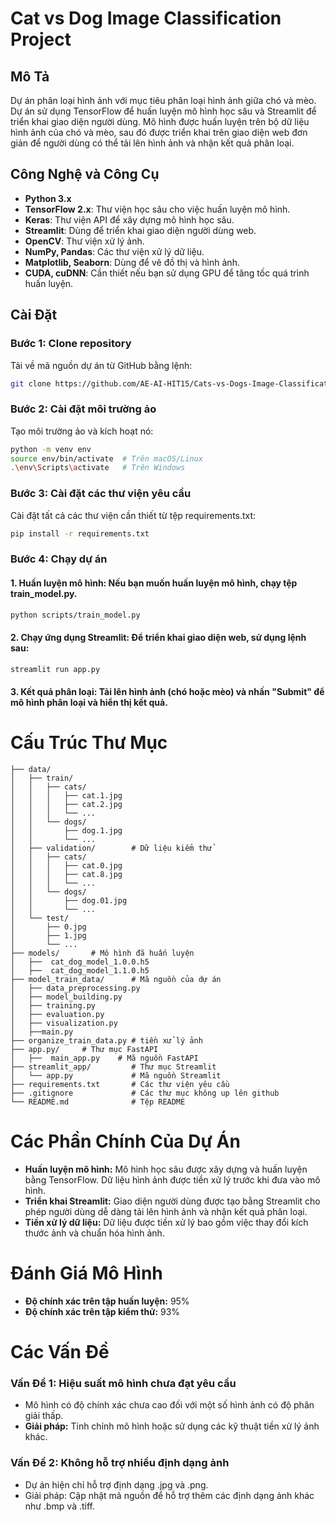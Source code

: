 # Cat vs Dog Image Classification Project

## Mô Tả
Dự án phân loại hình ảnh với mục tiêu phân loại hình ảnh giữa chó và mèo. Dự án sử dụng TensorFlow để huấn luyện mô hình học sâu và Streamlit để triển khai giao diện người dùng. Mô hình được huấn luyện trên bộ dữ liệu hình ảnh của chó và mèo, sau đó được triển khai trên giao diện web đơn giản để người dùng có thể tải lên hình ảnh và nhận kết quả phân loại.

## Công Nghệ và Công Cụ
- **Python 3.x**
- **TensorFlow 2.x**: Thư viện học sâu cho việc huấn luyện mô hình.
- **Keras**: Thư viện API để xây dựng mô hình học sâu.
- **Streamlit**: Dùng để triển khai giao diện người dùng web.
- **OpenCV**: Thư viện xử lý ảnh.
- **NumPy, Pandas**: Các thư viện xử lý dữ liệu.
- **Matplotlib, Seaborn**: Dùng để vẽ đồ thị và hình ảnh.
- **CUDA, cuDNN**: Cần thiết nếu bạn sử dụng GPU để tăng tốc quá trình huấn luyện.

## Cài Đặt
### Bước 1: Clone repository
Tải về mã nguồn dự án từ GitHub bằng lệnh:
```bash
git clone https://github.com/AE-AI-HIT15/Cats-vs-Dogs-Image-Classification.git
```
### Bước 2: Cài đặt môi trường ảo
Tạo môi trường ảo và kích hoạt nó:
```bash
python -m venv env
source env/bin/activate  # Trên macOS/Linux
.\env\Scripts\activate   # Trên Windows
```
### Bước 3: Cài đặt các thư viện yêu cầu
Cài đặt tất cả các thư viện cần thiết từ tệp requirements.txt:
```bash
pip install -r requirements.txt
```
### Bước 4: Chạy dự án
#### 1. Huấn luyện mô hình: Nếu bạn muốn huấn luyện mô hình, chạy tệp train_model.py.
```bash
python scripts/train_model.py
```
#### 2. Chạy ứng dụng Streamlit: Để triển khai giao diện web, sử dụng lệnh sau:
```bash
streamlit run app.py
```
#### 3. Kết quả phân loại: Tải lên hình ảnh (chó hoặc mèo) và nhấn "Submit" để mô hình phân loại và hiển thị kết quả.
#
# Cấu Trúc Thư Mục
```
├── data/              
│   ├── train/
│   │   ├── cats/
│   │   │   ├── cat.1.jpg
│   │   │   ├── cat.2.jpg
│   │   │   └── ...
│   │   └── dogs/
│   │       ├── dog.1.jpg
│   │       └── ...
│   ├── validation/        # Dữ liệu kiểm thử
│   │   ├── cats/
│   │   │   ├── cat.0.jpg
│   │   │   ├── cat.8.jpg
│   │   │   └── ...
│   │   └── dogs/
│   │       ├── dog.01.jpg
│   │       └── ...
│   └── test/
│       ├── 0.jpg
│       ├── 1.jpg
│       └── ...  
├── models/       # Mô hình đã huấn luyện      
│   ├──  cat_dog_model_1.0.0.h5
│   ├──  cat_dog_model_1.1.0.h5
├── model_train_data/      # Mã nguồn của dự án
│   ├── data_preprocessing.py
│   ├── model_building.py
│   ├── training.py
│   ├── evaluation.py
│   ├── visualization.py
│   ├──main.py
├── organize_train_data.py # tiền xử lý ảnh
├── app.py/     # Thư mục FastAPI
│   ├──  main_app.py    # Mã nguồn FastAPI
├── streamlit_app/         # Thư mục Streamlit
│   └── app.py             # Mã nguồn Streamlit
├── requirements.txt       # Các thư viện yêu cầu
├── .gitignore             # Các thư mục không up lên github
└── README.md              # Tệp README
```
# Các Phần Chính Của Dự Án
- **Huấn luyện mô hình:** Mô hình học sâu được xây dựng và huấn luyện bằng TensorFlow. Dữ liệu hình ảnh được tiền xử lý trước khi đưa vào mô hình.
- **Triển khai Streamlit:** Giao diện người dùng được tạo bằng Streamlit cho phép người dùng dễ dàng tải lên hình ảnh và nhận kết quả phân loại.
- **Tiền xử lý dữ liệu:** Dữ liệu được tiền xử lý bao gồm việc thay đổi kích thước ảnh và chuẩn hóa hình ảnh.

# Đánh Giá Mô Hình
- **Độ chính xác trên tập huấn luyện:** 95%
- **Độ chính xác trên tập kiểm thử:** 93%
# Các Vấn Đề
### **Vấn Đề 1: Hiệu suất mô hình chưa đạt yêu cầu**
- Mô hình có độ chính xác chưa cao đối với một số hình ảnh có độ phân giải thấp.
- **Giải pháp:** Tinh chỉnh mô hình hoặc sử dụng các kỹ thuật tiền xử lý ảnh khác.
### **Vấn Đề 2: Không hỗ trợ nhiều định dạng ảnh**
- Dự án hiện chỉ hỗ trợ định dạng .jpg và .png.
- Giải pháp: Cập nhật mã nguồn để hỗ trợ thêm các định dạng ảnh khác như .bmp và .tiff.